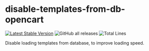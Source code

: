 # disable-templates-from-db-opencart

[![Latest Stable Version](https://img.shields.io/github/v/release/brokeyourbike/disable-templates-from-db-opencart)](https://github.com/brokeyourbike/disable-templates-from-db-opencart/releases)
![GitHub all releases](https://img.shields.io/github/downloads/brokeyourbike/disable-templates-from-db-opencart/total?color=blue)
![Total Lines](https://tokei.rs/b1/github/brokeyourbike/disable-templates-from-db-opencart)

Disable loading templates from database, to improve loading speed.
